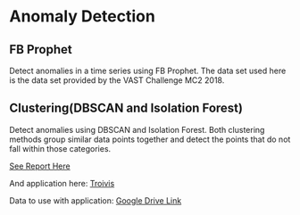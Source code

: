 # Anomaly Detection 

## FB Prophet
Detect anomalies in a time series using FB Prophet. The data set used here is the data set provided by the VAST Challenge MC2 2018. 

## Clustering(DBSCAN and Isolation Forest)
Detect anomalies using DBSCAN and Isolation Forest. Both clustering methods group similar data points together and detect the points that do not fall within those categories.

[See Report Here](https://docs.google.com/document/d/1CpHLuq-9X0ZxNOsdVrULvHSJF0oGfISrxS4kL8FefyM/edit?usp=sharing)

And application here: [Troivis](https://troivis.netlify.app/)

Data to use with application: [Google Drive Link](https://drive.google.com/file/d/11i7UZ26k75jt3_ad414D0lEG-dr5D6vO/view?usp=sharing)
